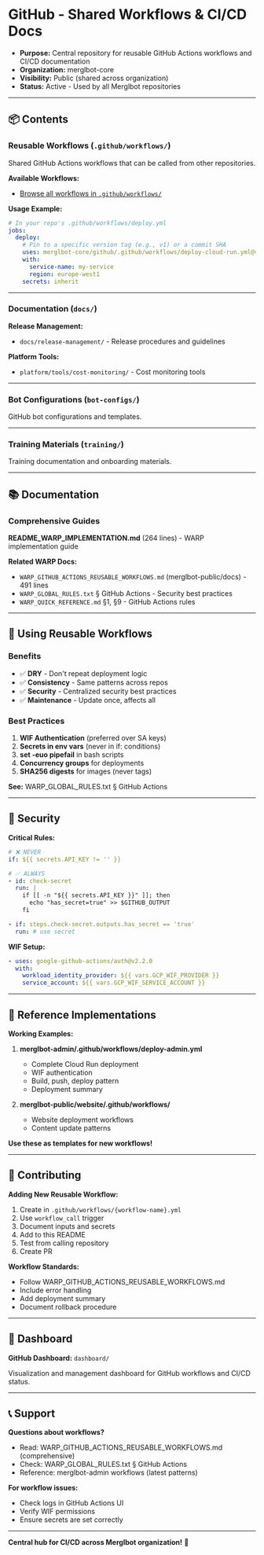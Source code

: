 # GitHub - Shared Workflows & CI/CD Docs

- **Purpose:** Central repository for reusable GitHub Actions workflows and CI/CD documentation
- **Organization:** merglbot-core
- **Visibility:** Public (shared across organization)
- **Status:** Active - Used by all Merglbot repositories

---

## 📦 Contents

### Reusable Workflows (`.github/workflows/`)

Shared GitHub Actions workflows that can be called from other repositories.

**Available Workflows:**
- [Browse all workflows in `.github/workflows/`](https://github.com/merglbot-core/github/tree/main/.github/workflows)

**Usage Example:**
```yaml
# In your repo's .github/workflows/deploy.yml
jobs:
  deploy:
    # Pin to a specific version tag (e.g., v1) or a commit SHA
    uses: merglbot-core/github/.github/workflows/deploy-cloud-run.yml@v1
    with:
      service-name: my-service
      region: europe-west1
    secrets: inherit
```

---

### Documentation (`docs/`)

**Release Management:**
- `docs/release-management/` - Release procedures and guidelines

**Platform Tools:**
- `platform/tools/cost-monitoring/` - Cost monitoring tools

---

### Bot Configurations (`bot-configs/`)

GitHub bot configurations and templates.

---

### Training Materials (`training/`)

Training documentation and onboarding materials.

---

## 📚 Documentation

### Comprehensive Guides

**README_WARP_IMPLEMENTATION.md** (264 lines) - WARP implementation guide

**Related WARP Docs:**
- `WARP_GITHUB_ACTIONS_REUSABLE_WORKFLOWS.md` (merglbot-public/docs) - 491 lines
- `WARP_GLOBAL_RULES.txt` § GitHub Actions - Security best practices
- `WARP_QUICK_REFERENCE.md` §1, §9 - GitHub Actions rules

---

## 🚀 Using Reusable Workflows

### Benefits

- ✅ **DRY** - Don't repeat deployment logic
- ✅ **Consistency** - Same patterns across repos
- ✅ **Security** - Centralized security best practices
- ✅ **Maintenance** - Update once, affects all

### Best Practices

1. **WIF Authentication** (preferred over SA keys)
2. **Secrets in env vars** (never in if: conditions)
3. **set -euo pipefail** in bash scripts
4. **Concurrency groups** for deployments
5. **SHA256 digests** for images (never tags)

**See:** WARP_GLOBAL_RULES.txt § GitHub Actions

---

## 🔐 Security

**Critical Rules:**

```yaml
# ❌ NEVER
if: ${{ secrets.API_KEY != '' }}

# ✅ ALWAYS  
- id: check-secret
  run: |
    if [[ -n "${{ secrets.API_KEY }}" ]]; then
      echo "has_secret=true" >> $GITHUB_OUTPUT
    fi

- if: steps.check-secret.outputs.has_secret == 'true'
  run: # use secret
```

**WIF Setup:**
```yaml
- uses: google-github-actions/auth@v2.2.0
  with:
    workload_identity_provider: ${{ vars.GCP_WIF_PROVIDER }}
    service_account: ${{ vars.GCP_WIF_SERVICE_ACCOUNT }}
```

---

## 📖 Reference Implementations

**Working Examples:**

1. **merglbot-admin/.github/workflows/deploy-admin.yml**
   - Complete Cloud Run deployment
   - WIF authentication
   - Build, push, deploy pattern
   - Deployment summary

2. **merglbot-public/website/.github/workflows/**
   - Website deployment workflows
   - Content update patterns

**Use these as templates for new workflows!**

---

## 🎯 Contributing

**Adding New Reusable Workflow:**

1. Create in `.github/workflows/{workflow-name}.yml`
2. Use `workflow_call` trigger
3. Document inputs and secrets
4. Add to this README
5. Test from calling repository
6. Create PR

**Workflow Standards:**
- Follow WARP_GITHUB_ACTIONS_REUSABLE_WORKFLOWS.md
- Include error handling
- Add deployment summary
- Document rollback procedure

---

## 📝 Dashboard

**GitHub Dashboard:** `dashboard/`

Visualization and management dashboard for GitHub workflows and CI/CD status.

---

## 📞 Support

**Questions about workflows?**
- Read: WARP_GITHUB_ACTIONS_REUSABLE_WORKFLOWS.md (comprehensive)
- Check: WARP_GLOBAL_RULES.txt § GitHub Actions
- Reference: merglbot-admin workflows (latest patterns)

**For workflow issues:**
- Check logs in GitHub Actions UI
- Verify WIF permissions
- Ensure secrets are set correctly

---

**Central hub for CI/CD across Merglbot organization!** 🔄
